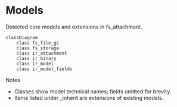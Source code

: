# Models

Detected core models and extensions in fs_attachment.

```mermaid
classDiagram
    class fs_file_gc
    class fs_storage
    class ir_attachment
    class ir_binary
    class ir_model
    class ir_model_fields
```

Notes
- Classes show model technical names; fields omitted for brevity.
- Items listed under _inherit are extensions of existing models.
